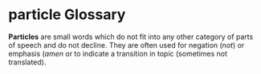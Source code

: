 # particle Glossary
**Particles** are small words which do not fit into any other category of parts of speech and do not decline. They are often used for negation (*not*) or emphasis (*amen* or to indicate a transition in topic (sometimes not translated).

